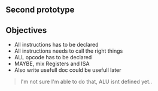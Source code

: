 ## Second prototype

## Objectives
- All instructions has to be declared
- All instructions needs to call the right things
- ALL opcode has to be declared
- MAYBE, mix Registers and ISA
- Also write usefull doc could be usefull later

> I'm not sure I'm able to do that, ALU isnt defined yet..
